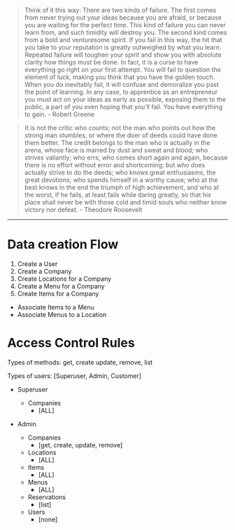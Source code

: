 >Think of it this way: There are two kinds of failure. The first comes from never trying out your ideas because you are afraid, or because you are waiting for the perfect time. This kind of failure you can never learn from, and such timidity will destroy you. The second kind comes from a bold and venturesome spirit. If you fail in this way, the hit that you take to your reputation is greatly outweighed by what you learn. Repeated failure will toughen your spirit and show you with absolute clarity how things must be done. In fact, it is a curse to have everything go right on your first attempt. You will fail to question the element of luck, making you think that you have the golden touch. When you do inevitably fail, it will confuse and demoralize you past the point of learning. In any case, to apprentice as an entrepreneur you must act on your ideas as early as possible, exposing them to the public, a part of you even hoping that you’ll fail. You have everything to gain. - Robert Greene

>It is not the critic who counts; not the man who points out how the strong man stumbles, or where the doer of deeds could have done them better. The credit belongs to the man who is actually in the arena, whose face is marred by dust and sweat and blood; who strives valiantly; who errs, who comes short again and again, because there is no effort without error and shortcoming; but who does actually strive to do the deeds; who knows great enthusiasms, the great devotions; who spends himself in a worthy cause; who at the best knows in the end the triumph of high achievement, and who at the worst, if he fails, at least fails while daring greatly, so that his place shall never be with those cold and timid souls who neither know victory nor defeat. - Theodore Roosevelt

---
# Data creation Flow

1. Create a User
2. Create a Company
3. Create Locations for a Company
4. Create a Menu for a Company
5. Create Items for a Company

- Associate Items to a Menu
- Associate Menus to a Location

# Access Control Rules

Types of methods: get, create update, remove, list

Types of users: [Superuser, Admin, Customer]

- Superuser
  - Companies
    - [ALL]

- Admin 
  - Companies
    - [get, create, update, remove]
  - Locations
    - [ALL]
  - Items
    - [ALL]
  - Menus
    - [ALL]
  - Reservations
    - [list]
  - Users
    - [none]

